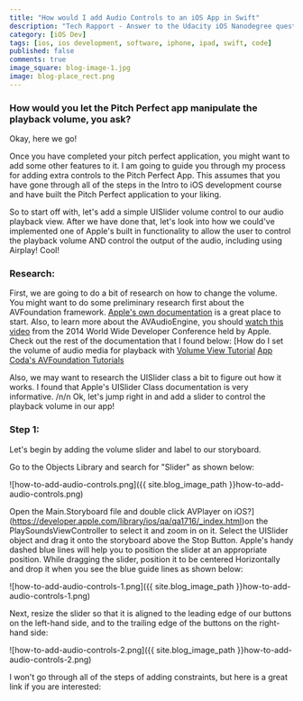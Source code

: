```yaml
---
title: "How would I add Audio Controls to an iOS App in Swift"
description: "Tech Rapport - Answer to the Udacity iOS Nanodegree question: How would I do ____ in Swift?"
category: [iOS Dev]
tags: [ios, ios development, software, iphone, ipad, swift, code]
published: false
comments: true
image_square: blog-image-1.jpg
image: blog-place_rect.png
---
```


### How would you let the Pitch Perfect app manipulate the playback volume, you ask?

Okay, here we go!

Once you have completed your pitch perfect application, you might want to add some other features to it.  I am going to guide you through my process for adding extra controls to the Pitch Perfect App.  This assumes that you have gone through all of the steps in the Intro to iOS development course and have built the Pitch Perfect application to your liking.

So to start off with, let's add a simple UISlider volume control to our audio playback view.  After we have done that, let's look into how we could've implemented one of Apple's built in functionality to allow the user to control the playback volume AND control the output of the audio, including using Airplay!  Cool!

### Research:
First, we are going to do a bit of research on how to change the volume. You might want to do some preliminary research first about the AVFoundation framework.  [Apple's own documentation](https://developer.apple.com/library/ios/documentation/AVFoundation/Reference/AVFoundationFramework/index.html) is a great place to start.  Also, to learn more about the AVAudioEngine, you should [watch this video](https://developer.apple.com/videos/wwdc/2014/?id=502) from the 2014 World Wide Developer Conference held by Apple. Check out the rest of the documentation that I found below:
[How do I set the volume of audio media for playback with 
[Volume View Tutorial](http://www.ioscreator.com/tutorials/volume-view-tutorial-ios8-swift)
[App Coda's AVFoundation Tutorials](http://www.appcoda.com/ios-avfoundation-framework-tutorial/)

 Also, we may want to research the UISlider class a bit to figure out how it works.  I found that Apple's UISlider Class documentation is very informative.
/n/n
Ok, let's jump right in and add a slider to control the playback volume in our app!

### Step 1:
Let's begin by adding the volume slider and label to our storyboard.

Go to the Objects Library and search for "Slider" as shown below:

![how-to-add-audio-controls.png]({{ site.blog_image_path }}how-to-add-audio-controls.png)

Open the Main.Storyboard file and double click AVPlayer on iOS?](https://developer.apple.com/library/ios/qa/qa1716/_index.html)on the PlaySoundsViewController to select it and zoom in on it.
 Select the UISlider object and drag it onto the storyboard above the Stop Button.  Apple's handy dashed blue lines will help you to position the slider at an appropriate position.  While dragging the slider, position it to be centered Horizontally and drop it when you see the blue guide lines as shown below:

![how-to-add-audio-controls-1.png]({{ site.blog_image_path }}how-to-add-audio-controls-1.png)

 Next, resize the slider so that it is aligned to the leading edge of our buttons on the left-hand side, and to the trailing edge of the buttons on the right-hand side:

![how-to-add-audio-controls-2.png]({{ site.blog_image_path }}how-to-add-audio-controls-2.png)

I won't go through all of the steps of adding constraints, but here is a great link if you are interested: 

